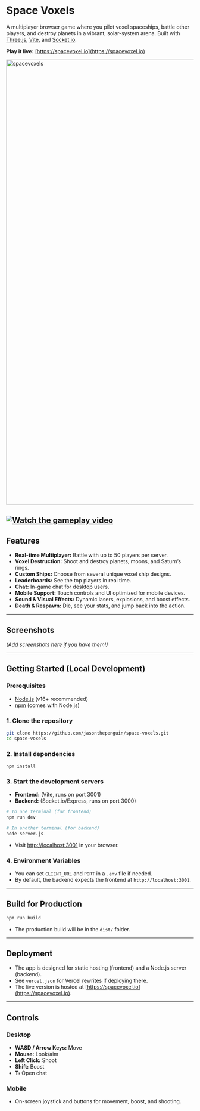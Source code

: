 
# Space Voxels

A multiplayer browser game where you pilot voxel spaceships, battle other players, and destroy planets in a vibrant, solar-system arena. Built with [Three.js](https://threejs.org/), [Vite](https://vitejs.dev/), and [Socket.io](https://socket.io/).

**Play it live:** [https://spacevoxel.io](https://spacevoxel.io)

<img width="1841" height="1194" alt="spacevoxels" src="https://github.com/user-attachments/assets/bdfd7a8a-3e22-43aa-85fd-6738e87463f1" />



[![Watch the gameplay video](https://img.youtube.com/vi/ANkDChTqE48/0.jpg)](https://www.youtube.com/watch?v=ANkDChTqE48)
---

## Features

- **Real-time Multiplayer:** Battle with up to 50 players per server.
- **Voxel Destruction:** Shoot and destroy planets, moons, and Saturn’s rings.
- **Custom Ships:** Choose from several unique voxel ship designs.
- **Leaderboards:** See the top players in real time.
- **Chat:** In-game chat for desktop users.
- **Mobile Support:** Touch controls and UI optimized for mobile devices.
- **Sound & Visual Effects:** Dynamic lasers, explosions, and boost effects.
- **Death & Respawn:** Die, see your stats, and jump back into the action.

---

## Screenshots

*(Add screenshots here if you have them!)*

---

## Getting Started (Local Development)

### Prerequisites

- [Node.js](https://nodejs.org/) (v16+ recommended)
- [npm](https://www.npmjs.com/) (comes with Node.js)

### 1. Clone the repository

```bash
git clone https://github.com/jasonthepenguin/space-voxels.git
cd space-voxels
```

### 2. Install dependencies

```bash
npm install
```

### 3. Start the development servers

- **Frontend:** (Vite, runs on port 3001)
- **Backend:** (Socket.io/Express, runs on port 3000)

```bash
# In one terminal (for frontend)
npm run dev

# In another terminal (for backend)
node server.js
```

- Visit [http://localhost:3001](http://localhost:3001) in your browser.

### 4. Environment Variables

- You can set `CLIENT_URL` and `PORT` in a `.env` file if needed.
- By default, the backend expects the frontend at `http://localhost:3001`.

---

## Build for Production

```bash
npm run build
```

- The production build will be in the `dist/` folder.

---

## Deployment

- The app is designed for static hosting (frontend) and a Node.js server (backend).
- See `vercel.json` for Vercel rewrites if deploying there.
- The live version is hosted at [https://spacevoxel.io](https://spacevoxel.io).

---

## Controls

### Desktop

- **WASD / Arrow Keys:** Move
- **Mouse:** Look/aim
- **Left Click:** Shoot
- **Shift:** Boost
- **T:** Open chat

### Mobile

- On-screen joystick and buttons for movement, boost, and shooting.

